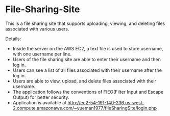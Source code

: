# File-Sharing-Site
This is a file sharing site that supports uploading, viewing, and deleting files associated with various users.

Details:

* Inside the server on the AWS EC2, a text file is used to store username, with one username per line.
* Users of the file sharing site are able to enter their username and then log in.
* Users can see a list of all files associated with their username after the log in.
* Users are able to view, upload, and delete files associated with their username.
* The application follows the conventions of FIEO(Filter Input and Escape Output) for better security.
* Application is available at http://ec2-54-191-140-236.us-west-2.compute.amazonaws.com/~yueman1977/fileSharingSite/login.php
